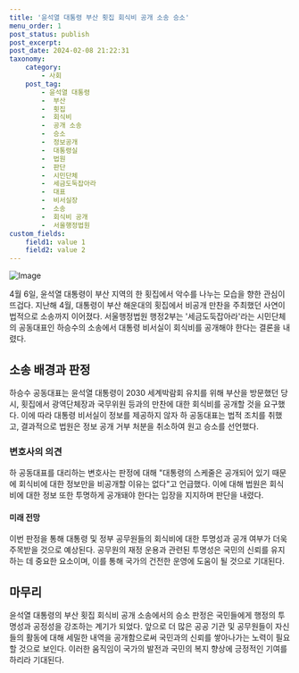 ```yaml
---
title: '윤석열 대통령 부산 횟집 회식비 공개 소송 승소'
menu_order: 1
post_status: publish
post_excerpt: 
post_date: 2024-02-08 21:22:31
taxonomy:
    category:
        - 사회
    post_tag:
        - 윤석열 대통령
        -  부산
        -  횟집
        -  회식비
        -  공개 소송
        -  승소
        -  정보공개
        -  대통령실
        -  법원
        -  판단
        -  시민단체
        -  세금도둑잡아라
        -  대표
        -  비서실장
        -  소송
        -  회식비 공개
        -  서울행정법원
custom_fields:
    field1: value 1
    field2: value 2
---
```


![Image](https://imgnews.pstatic.net/image/015/2024/02/08/0004946930_001_20240208180104744.jpg?type=w647)

4월 6일, 윤석열 대통령이 부산 지역의 한 횟집에서 악수를 나누는 모습을 향한 관심이 뜨겁다. 지난해 4월, 대통령이 부산 해운대의 횟집에서 비공개 만찬을 주최했던 사연이 법적으로 소송까지 이어졌다. 서울행정법원 행정2부는 '세금도둑잡아라'라는 시민단체의 공동대표인 하승수의 소송에서 대통령 비서실이 회식비를 공개해야 한다는 결론을 내렸다.
## 소송 배경과 판정
하승수 공동대표는 윤석열 대통령이 2030 세계박람회 유치를 위해 부산을 방문했던 당시, 횟집에서 광역단체장과 국무위원 등과의 만찬에 대한 회식비를 공개할 것을 요구했다. 이에 따라 대통령 비서실이 정보를 제공하지 않자 하 공동대표는 법적 조치를 취했고, 결과적으로 법원은 정보 공개 거부 처분을 취소하여 원고 승소를 선언했다.
### 변호사의 의견
하 공동대표를 대리하는 변호사는 판정에 대해 "대통령의 스케줄은 공개되어 있기 때문에 회식비에 대한 정보만을 비공개할 이유는 없다"고 언급했다. 이에 대해 법원은 회식비에 대한 정보 또한 투명하게 공개돼야 한다는 입장을 지지하며 판단을 내렸다.
#### 미래 전망
이번 판정을 통해 대통령 및 정부 공무원들의 회식비에 대한 투명성과 공개 여부가 더욱 주목받을 것으로 예상된다. 공무원의 재정 운용과 관련된 투명성은 국민의 신뢰를 유지하는 데 중요한 요소이며, 이를 통해 국가의 건전한 운영에 도움이 될 것으로 기대된다.
## 마무리
윤석열 대통령의 부산 횟집 회식비 공개 소송에서의 승소 판정은 국민들에게 행정의 투명성과 공정성을 강조하는 계기가 되었다. 앞으로 더 많은 공공 기관 및 공무원들이 자신들의 활동에 대해 세밀한 내역을 공개함으로써 국민과의 신뢰를 쌓아나가는 노력이 필요할 것으로 보인다. 이러한 움직임이 국가의 발전과 국민의 복지 향상에 긍정적인 기여를 하리라 기대된다.
